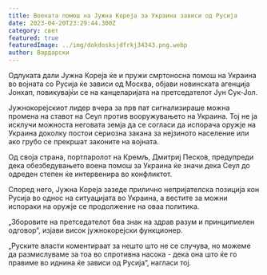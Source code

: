 ```yaml
---
title: Воената помош на Јужна Кореја за Украина зависи од Русија
date: 2023-04-20T23:29:44.300Z
category: свет
featured: true
featuredImage: ../img/dokdosksjdfrkj34343.png.webp
author: Вардарски
---
```


Одлуката дали Јужна Кореја ќе и пружи смртоносна помош на Украина во војната со Русија ќе зависи од Москва, објави новинската агенција Јонхап, повикувајќи се на канцеларијата на претседателот Јун Сук-Јол.

Јужнокорејскиот лидер вчера за прв пат сигнализираше можна промена на ставот на Сеул против вооружувањето на Украина. Тој не ја исклучи можноста неговата земја да се согласи да испорача оружје на Украина доколку постои сериозна закана за нејзиното население или ако грубо се прекршат законите на војната.

Од своја страна, портпаролот на Кремљ, Дмитриј Песков, предупреди дека обезбедувањето воена помош за Украина ќе значи дека Сеул до одреден степен ќе интервенира во конфликтот.

Според него, Јужна Кореја зазеде прилично непријателска позиција кон Русија во однос на ситуацијата во Украина, а вестите за можни испораки на оружје се продолжение на оваа политика.

„Зборовите на претседателот беа знак на здрав разум и принципиелен одговор“, изјави висок јужнокорејски функционер.

„Руските власти коментираат за нешто што не се случува, но можеме да размислуваме за тоа во спротивна насока - дека она што ќе го правиме во иднина ќе зависи од Русија“, нагласи тој.
